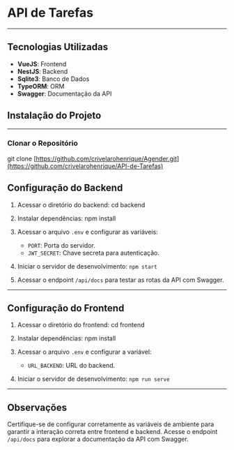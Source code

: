 # API de Tarefas
-------------------------

## Tecnologias Utilizadas
- **VueJS**: Frontend
- **NestJS**: Backend
- **Sqlite3**: Banco de Dados
- **TypeORM**: ORM
- **Swagger**: Documentação da API

## Instalação do Projeto
-------------------------

### Clonar o Repositório

git clone [https://github.com/crivelarohenrique/Agender.git](https://github.com/crivelarohenrique/API-de-Tarefas)


## Configuração do Backend

1. Acessar o diretório do backend:
   cd backend

2. Instalar dependências:
   npm install

3. Acessar o arquivo `.env` e configurar as variáveis:
   - `PORT`: Porta do servidor.
   - `JWT_SECRET`: Chave secreta para autenticação.
  
4. Iniciar o servidor de desenvolvimento:
   `npm start`

5. Acessar o endpoint `/api/docs` para testar as rotas da API com Swagger.

-------------------------

## Configuração do Frontend

1. Acessar o diretório do frontend:
   cd frontend

2. Instalar dependências:
   npm install

3. Acessar o arquivo `.env` e configurar a variável:
   - `URL_BACKEND`: URL do backend.

4. Iniciar o servidor de desenvolvimento:
   `npm run serve`

-------------------------


## Observações

Certifique-se de configurar corretamente as variáveis de ambiente para garantir a interação correta entre frontend e backend. Acesse o endpoint `/api/docs` para explorar a documentação da API com Swagger.

